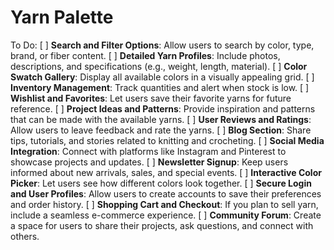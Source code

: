 # Yarn Palette

To Do:
[ ] **Search and Filter Options**: Allow users to search by color, type, brand, or fiber content.
[ ] **Detailed Yarn Profiles**: Include photos, descriptions, and specifications (e.g., weight, length, material).
[ ] **Color Swatch Gallery**: Display all available colors in a visually appealing grid.
[ ] **Inventory Management**: Track quantities and alert when stock is low.
[ ] **Wishlist and Favorites**: Let users save their favorite yarns for future reference.
[ ] **Project Ideas and Patterns**: Provide inspiration and patterns that can be made with the available yarns.
[ ] **User Reviews and Ratings**: Allow users to leave feedback and rate the yarns.
[ ] **Blog Section**: Share tips, tutorials, and stories related to knitting and crocheting.
[ ] **Social Media Integration**: Connect with platforms like Instagram and Pinterest to showcase projects and updates.
[ ] **Newsletter Signup**: Keep users informed about new arrivals, sales, and special events.
[ ] **Interactive Color Picker**: Let users see how different colors look together.
[ ] **Secure Login and User Profiles**: Allow users to create accounts to save their preferences and order history.
[ ] **Shopping Cart and Checkout**: If you plan to sell yarn, include a seamless e-commerce experience.
[ ] **Community Forum**: Create a space for users to share their projects, ask questions, and connect with others.
